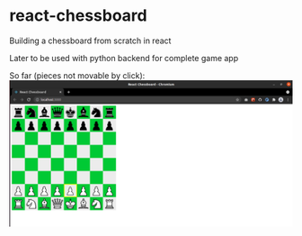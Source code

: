 # react-chessboard

Building a chessboard from scratch in react

Later to be used with python backend for complete game app

So far (pieces not movable by click):    
![screenshot](screenshot.png)